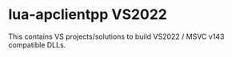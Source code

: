 # lua-apclientpp VS2022

This contains VS projects/solutions to build VS2022 / MSVC v143 compatible DLLs.
